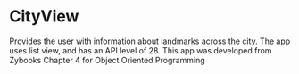 # CityView
Provides the user with information about landmarks across the city.
The app uses list view, and has an API level of 28.
This app was developed from Zybooks Chapter 4 for Object Oriented Programming
